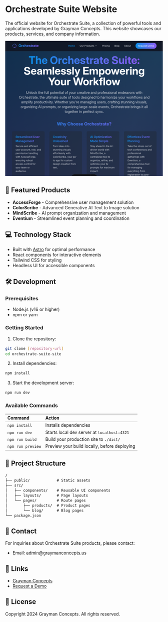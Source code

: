 # Orchestrate Suite Website

The official website for Orchestrate Suite, a collection of powerful tools and applications developed by Grayman Concepts. This website showcases our products, services, and company information.

![Orchestrate Suite](/readme-imgs/Orchestrate-Suite.png)

## 🚀 Featured Products

- **AccessForge** - Comprehensive user management solution
- **ColorScribe** - Advanced Generative AI Text to Image solution
- **MindScribe** - AI prompt organization and management
- **Eventium** - Streamlined event planning and coordination

## 💻 Technology Stack

- Built with [Astro](https://astro.build) for optimal performance
- React components for interactive elements
- Tailwind CSS for styling
- Headless UI for accessible components

## 🛠️ Development

### Prerequisites

- Node.js (v16 or higher)
- npm or yarn

### Getting Started

1. Clone the repository:
```bash
git clone [repository-url]
cd orchestrate-suite-site
```

2. Install dependencies:
```bash
npm install
```

3. Start the development server:
```bash
npm run dev
```

### Available Commands

| Command                   | Action                                           |
| :------------------------ | :----------------------------------------------- |
| `npm install`             | Installs dependencies                            |
| `npm run dev`             | Starts local dev server at `localhost:4321`      |
| `npm run build`           | Build your production site to `./dist/`          |
| `npm run preview`         | Preview your build locally, before deploying     |

## 📁 Project Structure

```text
/
├── public/            # Static assets
├── src/
│   ├── components/    # Reusable UI components
│   ├── layouts/       # Page layouts
│   └── pages/         # Route pages
│       ├── products/  # Product pages
│       └── blog/      # Blog pages
└── package.json
```

## 📧 Contact

For inquiries about Orchestrate Suite products, please contact:
- Email: admin@graymanconcepts.us

## 🔗 Links

- [Grayman Concepts](https://graymanconcepts.us/)
- [Request a Demo](/demo)

## 📝 License

Copyright 2024 Grayman Concepts. All rights reserved.
